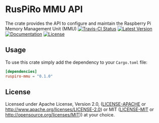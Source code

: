 # RusPiRo MMU API

The crate provides the API to configure and maintain the Raspberry Pi Memory Management Unit (MMU)
[![Travis-CI Status](https://api.travis-ci.org/RusPiRo/ruspiro-mmu.svg?branch=release)](https://travis-ci.org/RusPiRo/ruspiro-mmu)
[![Latest Version](https://img.shields.io/crates/v/ruspiro-mmu.svg)](https://crates.io/crates/ruspiro-mmu)
[![Documentation](https://docs.rs/ruspiro-mmu/badge.svg)](https://docs.rs/ruspiro-mmu)
[![License](https://img.shields.io/crates/l/ruspiro-mmu.svg)](https://github.com/RusPiRo/ruspiro-mmu#license)

## Usage

To use this crate simply add the dependency to your ``Cargo.toml`` file:

```toml
[dependencies]
ruspiro-mmu = "0.1.0"
```

## License

Licensed under Apache License, Version 2.0, ([LICENSE-APACHE](LICENSE-APACHE) or http://www.apache.org/licenses/LICENSE-2.0) or MIT ([LICENSE-MIT](LICENSE-MIT) or http://opensource.org/licenses/MIT)) at your choice.
